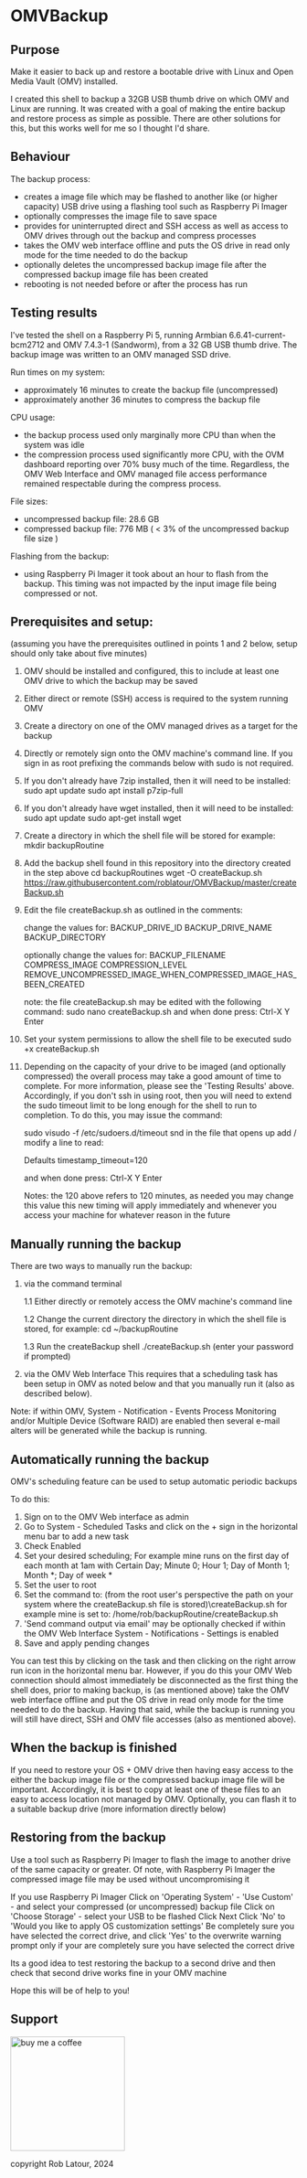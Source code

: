 # OMVBackup

## Purpose
Make it easier to back up and restore a bootable drive with Linux and Open Media Vault (OMV) installed.

I created this shell to backup a 32GB USB thumb drive on which OMV and Linux are running.
It was created with a goal of making the entire backup and restore process as simple as possible.
There are other solutions for this, but this works well for me so I thought I'd share.

## Behaviour
The backup process:
- creates a image file which may be flashed to another like (or higher capacity) USB drive using a flashing tool such as Raspberry Pi Imager
- optionally compresses the image file to save space
- provides for uninterrupted direct and SSH access as well as access to OMV drives through out the backup and compress processes
- takes the OMV web interface offline and puts the OS drive in read only mode for the time needed to do the backup
- optionally deletes the uncompressed backup image file after the compressed backup image file has been created
- rebooting is not needed before or after the process has run

## Testing results
I've tested the shell on a Raspberry Pi 5, running Armbian 6.6.41-current-bcm2712 and OMV 7.4.3-1 (Sandworm), from a 32 GB USB thumb drive.  The backup image was written to an OMV managed SSD drive.

Run times on my system:
- approximately 16 minutes to create the backup file (uncompressed)
- approximately another 36 minutes to compress the backup file

CPU usage:
- the backup process used only marginally more CPU than when the system was idle
- the compression process used significantly more CPU, with the OVM dashboard reporting over 70% busy much of the time.  Regardless, the OMV Web Interface and OMV managed file access performance remained respectable during the compress process.

File sizes:
- uncompressed backup file: 28.6 GB
- compressed backup file:    776 MB ( < 3% of the uncompressed backup file size )

Flashing from the backup:
- using Raspberry Pi Imager it took about an hour to flash from the backup. This timing was not impacted by the input image file being compressed or not.

## Prerequisites and setup:

(assuming you have the prerequisites outlined in points 1 and 2 below, setup should only take about five minutes)	
	
1.  OMV should be installed and configured, this to include at least one OMV drive to which the backup may be saved

2.  Either direct or remote (SSH) access is required to the system running OMV

3.  Create a directory on one of the OMV managed drives as a target for the backup

4.  Directly or remotely sign onto the OMV machine's command line. If you sign in as root prefixing the commands below with sudo is not required.

5.  If you don't already have 7zip installed, then it will need to be installed:
    sudo apt update
	sudo apt install p7zip-full

6.  If you don't already have wget installed, then it will need to be installed:
    sudo apt update
	sudo apt-get install wget

7.  Create a directory in which the shell file will be stored for example:
    mkdir backupRoutine

8.  Add the backup shell found in this repository into the directory created in the step above
    cd backupRoutines
	wget -O createBackup.sh https://raw.githubusercontent.com/roblatour/OMVBackup/master/createBackup.sh

9.  Edit the file createBackup.sh
    as outlined in the comments:

	 change the values for:
	  BACKUP_DRIVE_ID
	  BACKUP_DRIVE_NAME
	  BACKUP_DIRECTORY

	 optionally change the values for:
	  BACKUP_FILENAME
	  COMPRESS_IMAGE
	  COMPRESSION_LEVEL
	  REMOVE_UNCOMPRESSED_IMAGE_WHEN_COMPRESSED_IMAGE_HAS_BEEN_CREATED

    note: the file createBackup.sh may be edited with the following command:
      sudo nano createBackup.sh
	  and when done press:
	   Ctrl-X
	   Y
	   Enter
	   

10. Set your system permissions to allow the shell file to be executed
    sudo +x createBackup.sh

11. Depending on the capacity of your drive to be imaged (and optionally compressed) the overall process may take a good amount of time to complete.
    For more information, please see the 'Testing Results' above.
	Accordingly, if you don't ssh in using root, then you will need to extend the sudo timeout limit to be long enough for the shell to run to completion.
	To do this, you may issue the command:

	sudo visudo -f /etc/sudoers.d/timeout
	snd in the file that opens up add / modify a line to read:

	Defaults timestamp_timeout=120
	
	and when done press:
	   Ctrl-X
	   Y
	   Enter

    Notes:
	 the 120 above refers to 120 minutes, as needed you may change this value
	 this new timing will apply immediately and whenever you access your machine for whatever reason in the future

## Manually running the backup

There are two ways to manually run the backup:

1. via the command terminal

   1.1 Either directly or remotely access the OMV machine's command line

   1.2 Change the current directory the directory in which the shell file is stored, for example:
       cd ~/backupRoutine

   1.3 Run the createBackup shell
       ./createBackup.sh
       (enter your password if prompted)

2. via the OMV Web Interface
   This requires that a scheduling task has been setup in OMV as noted below and that you manually run it (also as described below).
   
Note: if within OMV, System - Notification - Events Process Monitoring and/or Multiple Device (Software RAID) are enabled then several e-mail alters will be generated while the backup is running.   

## Automatically running the backup
OMV's scheduling feature can be used to setup automatic periodic backups

To do this:
1.  Sign on to the OMV Web interface as admin
2.  Go to System - Scheduled Tasks and click on the + sign in the horizontal menu bar to add a new task
3.  Check Enabled
4.  Set your desired scheduling;
    For example mine runs on the first day of each month at 1am
	with Certain Day; Minute 0; Hour 1; Day of Month 1; Month \*; Day of week \*
5.  Set the user to root
6.  Set the command to:
    (from the root user's perspective the path on your system where the createBackup.sh file is stored)\createBackup.sh
	for example mine is set to:
	/home/rob/backupRoutine/createBackup.sh
7.  'Send command output via email'	may be optionally checked if within the OMV Web Interface System - Notifications - Settings is enabled	
8. Save and apply pending changes

You can test this by clicking on the task and then clicking on the right arrow run icon in the horizontal menu bar.
However, if you do this your OMV Web connection should almost immediately be disconnected as the first thing the shell does, prior to making backup, is (as mentioned above) take the OMV web interface offline and put the OS drive in read only mode for the time needed to do the backup.
Having that said, while the backup is running you will still have direct, SSH and OMV file accesses (also as mentioned above).

## When the backup is finished
If you need to restore your OS + OMV drive then having easy access to the either the backup image file or the compressed backup image file will be important.
Accordingly, it is best to copy at least one of these files to an easy to access location not managed by OMV.
Optionally, you can flash it to a suitable backup drive (more information directly below)

## Restoring from the backup
Use a tool such as Raspberry Pi Imager to flash the image to another drive of the same capacity or greater.
Of note, with Raspberry Pi Imager the compressed image file may be used without uncompromising it

If you use Raspberry Pi Imager
    Click on 'Operating System' - 'Use Custom' - and select your compressed (or uncompressed) backup file
	Click on 'Choose Storage' - select your USB to be flashed
	Click Next
	Click 'No' to 'Would you like to apply OS customization settings'
	Be completely sure you have selected the correct drive, and click 'Yes' to the overwrite warning prompt only if your are completely sure you have selected the correct drive

Its a good idea to test restoring the backup to a second drive and then check that second drive works fine in your OMV machine


Hope this will be of help to you!

## Support

[<img alt="buy me  a coffee" width="200px" src="https://cdn.buymeacoffee.com/buttons/v2/default-blue.png" />](https://www.buymeacoffee.com/roblatour)

copyright Rob Latour, 2024

